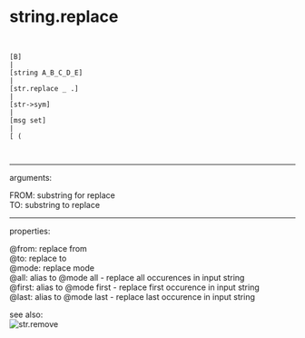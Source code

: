 # string.replace

```


[B]
|
[string A_B_C_D_E]
|
[str.replace _ .]
|
[str->sym]
|
[msg set]
|
[ (

            
```
---
arguments:

FROM: substring for replace<br>
TO: substring to replace<br>

---
properties:

@from: replace from<br>
@to: replace to<br>
@mode: replace
            mode<br>
@all: alias to @mode all - replace all occurences in input
            string<br>
@first: alias to @mode first - replace first occurence in
            input string<br>
@last: alias to @mode last - replace last occurence in
            input string<br>

see also:<br>
![str.remove]("img/object_str.remove.png")
